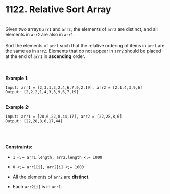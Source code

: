 # 1122. Relative Sort Array

<br />Given two arrays `arr1` and `arr2`, the elements of `arr2` are distinct, and all elements in `arr2` are also in `arr1`.<br />
<br />Sort the elements of `arr1` such that the relative ordering of items in `arr1` are the same as in `arr2`. Elements that do not appear in `arr2` should be placed at the end of `arr1` in **ascending** order.<br />
<br /> <br />
<br />**Example 1:**<br />
```
Input: arr1 = [2,3,1,3,2,4,6,7,9,2,19], arr2 = [2,1,4,3,9,6]
Output: [2,2,2,1,4,3,3,9,6,7,19]
```
<br />**Example 2:**<br />
```
Input: arr1 = [28,6,22,8,44,17], arr2 = [22,28,8,6]
Output: [22,28,8,6,17,44]
```
<br /> <br />
<br />**Constraints:**<br />

* `1 <;= arr1.length, arr2.length <;= 1000`

* `0 <;= arr1[i], arr2[i] <;= 1000`

* All the elements of `arr2` are **distinct**.

* Each `arr2[i]` is in `arr1`.